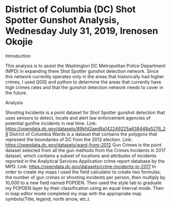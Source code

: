 # District of Columbia (DC) Shot Spotter Gunshot Analysis, Wednesday July 31, 2019, Irenosen Okojie

Introduction

This analysis is to assist the Washington DC Metropolitan Police Department (MPD) in expanding there Shot Spotter gunshot detection network. Since this network currently operates only in the areas that historically had higher crimes, I used QGIS and python to determine the areas that currently have high crimes rates and that the gunshot detection network needs to cover in the future. 

Analysis

Shooting Incidents is a point dataset for Shot Spotter gunshot detection that uses sensors to detect, locate and alert law enforcement agencies of potential gunfire incidents in real time. Link: https://opendata.dc.gov/datasets/89bfd2aed9a142249225a638448a5276_29
District of Columbia Wards is a dataset that contains the polygons that represent the boundaries of DC from the 2012 election. Link: https://opendata.dc.gov/datasets/ward-from-2012
Gun Crimes is the point dataset selected from all the gun methods from the Crimes Incidents in 2017 dataset, which contains a subset of locations and attributes of incidents reported in the Analytical Services Application crime report database by the MPD. Link: https://opendata.dc.gov/datasets/crime-incidents-in-2017
In order to create my maps I used the field calculator to create two formulas: the number of gun crimes or shooting incidents per person, then multiply by 10,000 to a new field named POPDEN. Then used the style tab to graduate my POPDEN layer by their classification using an equal interval mode. Then in map editor mode completed my map with the appropriate map symbols(Title, legend, north arrow, etc.).  
